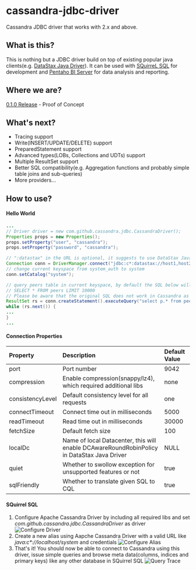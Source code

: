# cassandra-jdbc-driver
Cassandra JDBC driver that works with 2.x and above. 

## What is this?
This is nothing but a JDBC driver build on top of existing popular java clients(e.g. [DataStax Java Driver](https://github.com/datastax/java-driver/)). It can be used with [SQuirreL SQL](http://www.squirrelsql.org/) for development and [Pentaho BI Server](http://community.pentaho.com/) for data analysis and reporting.

## Where we are?
[0.1.0 Release](https://github.com/zhicwu/cassandra-jdbc-driver/releases/tag/0.1.0) - Proof of Concept

## What's next?
- Tracing support
- Write(INSERT/UPDATE/DELETE) support
- PreparedStatement support
- Advanced types(LOBs, Collections and UDTs) support
- Multiple ResultSet support
- Better SQL compatibility(e.g. Aggregation functions and probably simple table joins and sub-queries)
- More providers...

## How to use?
#### Hello World
```java
...
// Driver driver = new com.github.cassandra.jdbc.CassandraDriver();
Properties props = new Properties();
props.setProperty("user", "cassandra");
props.setProperty("password", "cassandra");

// ":datastax" in the URL is optional, it suggests to use DataStax Java driver as the provider to connect to Cassandra
Connection conn = DriverManager.connect("jdbc:c*:datastax://host1,host2/system_auth?consistencyLevel=one", props);
// change current keyspace from system_auth to system
conn.setCatalog("system");

// query peers table in current keyspace, by default the SQL below will be translated into the following CQL:
// SELECT * FROM peers LIMIT 10000
// Please be aware that the original SQL does not work in Cassandra as table alias is not supported
ResultSet rs = conn.createStatement().executeQuery("select p.* from peers p");
while (rs.next()) {
...
}
...
```
#### Connection Properties
| Property         | Description                                | Default Value |
|:-----------------|:-------------------------------------------|:--------------|
| port             | Port number                                | 9042 |
| compression      | Enable compression(snappy/lz4), which required additional libs | none |
| consistencyLevel | Default consistency level for all requests | one |
| connectTimeout   | Connect time out in milliseconds           | 5000 |
| readTimeout      | Read time out in milliseconds              | 30000 |
| fetchSize        | Default fetch size                         | 100 |
| localDc          | Name of local Datacenter, this will enable DCAwareRoundRobinPolicy in DataStax Java Driver | NULL | 
| quiet            | Whether to swollow exception for unsupported features or not | true |
| sqlFriendly      | Whether to translate given SQL to CQL      | true |
#### SQuirrel SQL
1. Configure Apache Cassandra Driver by including all required libs and set _com.github.cassandra.jdbc.CassandraDriver_ as driver
![Configure Driver](../../raw/master/resources/images/configure_driver.png)
2. Create a new alias using Aapche Cassandra Driver with a valid URL like _java:c*://localhost/system_ and credentials
![Configure Alias](../../raw/master/resources/images/configure_alias.png)
3. That's it! You should now be able to connect to Cassandra using this driver, issue simple queries and browse meta data(columns, indices and primary keys) like any other database in SQuirrel SQL
![Query Trace](../../raw/master/resources/images/query_trace.png)
